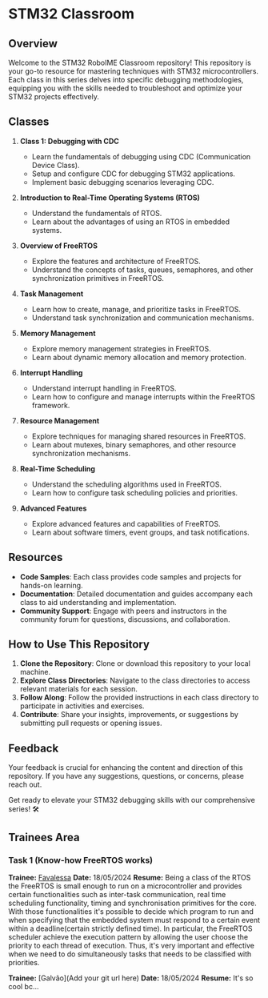 # STM32 Classroom

## Overview
Welcome to the STM32 RoboIME Classroom repository! This repository is your go-to resource for mastering techniques with STM32 microcontrollers. Each class in this series delves into specific debugging methodologies, equipping you with the skills needed to troubleshoot and optimize your STM32 projects effectively.

## Classes

1. **Class 1: Debugging with CDC**
   - Learn the fundamentals of debugging using CDC (Communication Device Class).
   - Setup and configure CDC for debugging STM32 applications.
   - Implement basic debugging scenarios leveraging CDC.

2. **Introduction to Real-Time Operating Systems (RTOS)**
   - Understand the fundamentals of RTOS.
   - Learn about the advantages of using an RTOS in embedded systems.

3. **Overview of FreeRTOS**
   - Explore the features and architecture of FreeRTOS.
   - Understand the concepts of tasks, queues, semaphores, and other synchronization primitives in FreeRTOS.

4. **Task Management**
   - Learn how to create, manage, and prioritize tasks in FreeRTOS.
   - Understand task synchronization and communication mechanisms.

5. **Memory Management**
   - Explore memory management strategies in FreeRTOS.
   - Learn about dynamic memory allocation and memory protection.

6. **Interrupt Handling**
   - Understand interrupt handling in FreeRTOS.
   - Learn how to configure and manage interrupts within the FreeRTOS framework.

7. **Resource Management**
   - Explore techniques for managing shared resources in FreeRTOS.
   - Learn about mutexes, binary semaphores, and other resource synchronization mechanisms.

8. **Real-Time Scheduling**
   - Understand the scheduling algorithms used in FreeRTOS.
   - Learn how to configure task scheduling policies and priorities.

9. **Advanced Features**
   - Explore advanced features and capabilities of FreeRTOS.
   - Learn about software timers, event groups, and task notifications.

## Resources

- **Code Samples**: Each class provides code samples and projects for hands-on learning.
- **Documentation**: Detailed documentation and guides accompany each class to aid understanding and implementation.
- **Community Support**: Engage with peers and instructors in the community forum for questions, discussions, and collaboration.

## How to Use This Repository

1. **Clone the Repository**: Clone or download this repository to your local machine.
2. **Explore Class Directories**: Navigate to the class directories to access relevant materials for each session.
3. **Follow Along**: Follow the provided instructions in each class directory to participate in activities and exercises.
4. **Contribute**: Share your insights, improvements, or suggestions by submitting pull requests or opening issues.

## Feedback

Your feedback is crucial for enhancing the content and direction of this repository. If you have any suggestions, questions, or concerns, please reach out.

Get ready to elevate your STM32 debugging skills with our comprehensive series! 🛠️

## Trainees Area
### Task 1 (Know-how FreeRTOS works)

**Trainee:** [Favalessa](https://github.com/dekera)
**Date:** 18/05/2024
**Resume:** Being a class of the RTOS the FreeRTOS is small enough to run on a microcontroller and provides certain functionalities such as inter-task communication, real time scheduling functionality, timing and synchronisation primitives for the core. With those functionalities it's possible to decide which program to run and when specifying that the embedded system must respond to a certain event within a deadline(certain strictly defined time). In particular, the FreeRTOS scheduler achieve the execution pattern by allowing the user choose the priority to each thread of execution. Thus, it's very important and effective when we need to do simultaneously tasks that needs to be classified with priorities.

**Trainee:** [Galvão](Add your git url here)
**Date:** 18/05/2024
**Resume:** It's so cool bc...